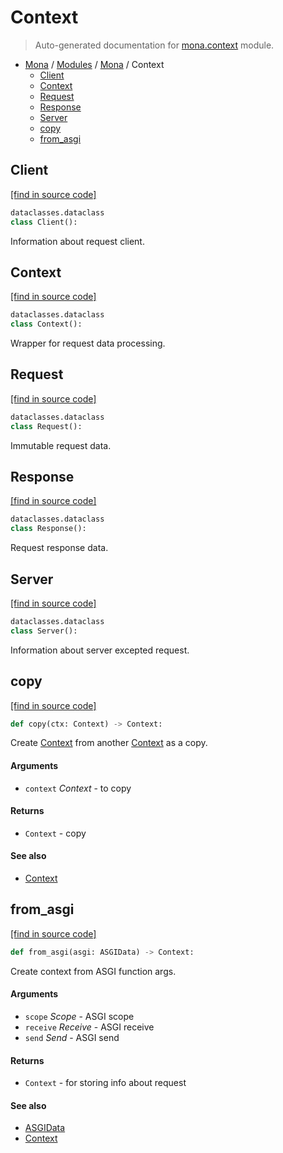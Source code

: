 # Context

> Auto-generated documentation for [mona.context](https://github.com/katunilya/mona/blob/main/mona/context.py) module.

- [Mona](../README.md#mona) / [Modules](../MODULES.md#mona-modules) / [Mona](index.md#mona) / Context
    - [Client](#client)
    - [Context](#context)
    - [Request](#request)
    - [Response](#response)
    - [Server](#server)
    - [copy](#copy)
    - [from_asgi](#from_asgi)

## Client

[[find in source code]](https://github.com/katunilya/mona/blob/main/mona/context.py#L17)

```python
dataclasses.dataclass
class Client():
```

Information about request client.

## Context

[[find in source code]](https://github.com/katunilya/mona/blob/main/mona/context.py#L145)

```python
dataclasses.dataclass
class Context():
```

Wrapper for request data processing.

## Request

[[find in source code]](https://github.com/katunilya/mona/blob/main/mona/context.py#L35)

```python
dataclasses.dataclass
class Request():
```

Immutable request data.

## Response

[[find in source code]](https://github.com/katunilya/mona/blob/main/mona/context.py#L123)

```python
dataclasses.dataclass
class Response():
```

Request response data.

## Server

[[find in source code]](https://github.com/katunilya/mona/blob/main/mona/context.py#L26)

```python
dataclasses.dataclass
class Server():
```

Information about server excepted request.

## copy

[[find in source code]](https://github.com/katunilya/mona/blob/main/mona/context.py#L175)

```python
def copy(ctx: Context) -> Context:
```

Create [Context](#context) from another [Context](#context) as a copy.

#### Arguments

- `context` *Context* - to copy

#### Returns

- `Context` - copy

#### See also

- [Context](#context)

## from_asgi

[[find in source code]](https://github.com/katunilya/mona/blob/main/mona/context.py#L155)

```python
def from_asgi(asgi: ASGIData) -> Context:
```

Create context from ASGI function args.

#### Arguments

- `scope` *Scope* - ASGI scope
- `receive` *Receive* - ASGI receive
- `send` *Send* - ASGI send

#### Returns

- `Context` - for storing info about request

#### See also

- [ASGIData](#asgidata)
- [Context](#context)
